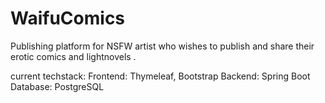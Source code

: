 # WaifuComics
Publishing platform for NSFW artist who wishes to publish and share their erotic comics and lightnovels .

current techstack: Frontend: Thymeleaf, Bootstrap Backend: Spring Boot Database: PostgreSQL


